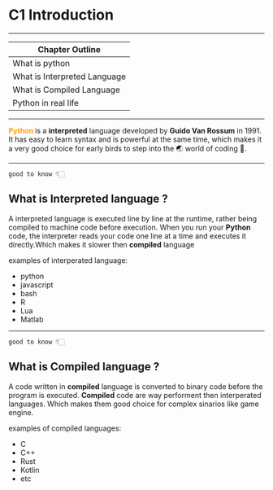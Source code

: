 # C1 Introduction
<hr>


|**Chapter Outline**|
|---|
|What is python |
|What is Interpreted Language|
|What is Compiled Language
|Python in real life |
<hr>

<span style="color:orange;font-weight:bold">Python </span> is a **interpreted** language developed by **Guido Van Rossum** in 1991. It has easy to learn syntax and is powerful at the same time, which makes it a very good choice for early birds to step into the 🌏 world of coding 💝.

<hr>

`good to know 👇🏻`
## What is **Interpreted** language ?  
A interpreted language is executed line by line at the runtime, rather being compiled to machine code before execution. When you run your **Python** code, the interpreter reads your code one line at a time and executes it directly.Which makes it slower then **compiled** language

examples of interperated language:
* python
* javascript
* bash
* R
* Lua
* Matlab
<hr>

`good to know 👇🏻`
## What is **Compiled** language ? 
A code written in **compiled** language is converted to binary code before the program is executed. **Compiled** code are way performent then interperated languages. Which makes them good choice for complex sinarios like game engine.

examples of compiled languages:
* C
* C++
* Rust
* Kotlin
* etc